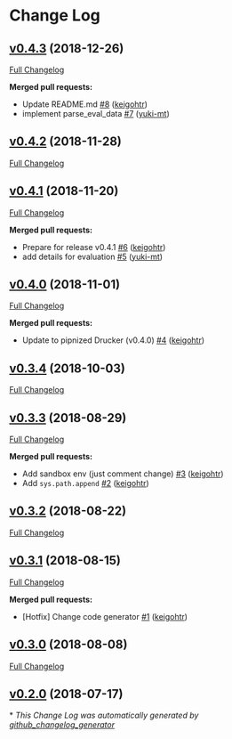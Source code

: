# Change Log

## [v0.4.3](https://github.com/rekcurd/drucker-example/tree/v0.4.3) (2018-12-26)
[Full Changelog](https://github.com/rekcurd/drucker-example/compare/v0.4.2...v0.4.3)

**Merged pull requests:**

- Update README.md [\#8](https://github.com/rekcurd/drucker-example/pull/8) ([keigohtr](https://github.com/keigohtr))
- implement parse\_eval\_data [\#7](https://github.com/rekcurd/drucker-example/pull/7) ([yuki-mt](https://github.com/yuki-mt))

## [v0.4.2](https://github.com/rekcurd/drucker-example/tree/v0.4.2) (2018-11-28)
[Full Changelog](https://github.com/rekcurd/drucker-example/compare/v0.4.1...v0.4.2)

## [v0.4.1](https://github.com/rekcurd/drucker-example/tree/v0.4.1) (2018-11-20)
[Full Changelog](https://github.com/rekcurd/drucker-example/compare/v0.4.0...v0.4.1)

**Merged pull requests:**

- Prepare for release v0.4.1 [\#6](https://github.com/rekcurd/drucker-example/pull/6) ([keigohtr](https://github.com/keigohtr))
- add details for evaluation [\#5](https://github.com/rekcurd/drucker-example/pull/5) ([yuki-mt](https://github.com/yuki-mt))

## [v0.4.0](https://github.com/rekcurd/drucker-example/tree/v0.4.0) (2018-11-01)
[Full Changelog](https://github.com/rekcurd/drucker-example/compare/v0.3.4...v0.4.0)

**Merged pull requests:**

- Update to pipnized Drucker \(v0.4.0\) [\#4](https://github.com/rekcurd/drucker-example/pull/4) ([keigohtr](https://github.com/keigohtr))

## [v0.3.4](https://github.com/rekcurd/drucker-example/tree/v0.3.4) (2018-10-03)
[Full Changelog](https://github.com/rekcurd/drucker-example/compare/v0.3.3...v0.3.4)

## [v0.3.3](https://github.com/rekcurd/drucker-example/tree/v0.3.3) (2018-08-29)
[Full Changelog](https://github.com/rekcurd/drucker-example/compare/v0.3.2...v0.3.3)

**Merged pull requests:**

- Add sandbox env \(just comment change\) [\#3](https://github.com/rekcurd/drucker-example/pull/3) ([keigohtr](https://github.com/keigohtr))
- Add `sys.path.append` [\#2](https://github.com/rekcurd/drucker-example/pull/2) ([keigohtr](https://github.com/keigohtr))

## [v0.3.2](https://github.com/rekcurd/drucker-example/tree/v0.3.2) (2018-08-22)
[Full Changelog](https://github.com/rekcurd/drucker-example/compare/v0.3.1...v0.3.2)

## [v0.3.1](https://github.com/rekcurd/drucker-example/tree/v0.3.1) (2018-08-15)
[Full Changelog](https://github.com/rekcurd/drucker-example/compare/v0.3.0...v0.3.1)

**Merged pull requests:**

- \[Hotfix\] Change code generator [\#1](https://github.com/rekcurd/drucker-example/pull/1) ([keigohtr](https://github.com/keigohtr))

## [v0.3.0](https://github.com/rekcurd/drucker-example/tree/v0.3.0) (2018-08-08)
[Full Changelog](https://github.com/rekcurd/drucker-example/compare/v0.2.0...v0.3.0)

## [v0.2.0](https://github.com/rekcurd/drucker-example/tree/v0.2.0) (2018-07-17)


\* *This Change Log was automatically generated by [github_changelog_generator](https://github.com/skywinder/Github-Changelog-Generator)*